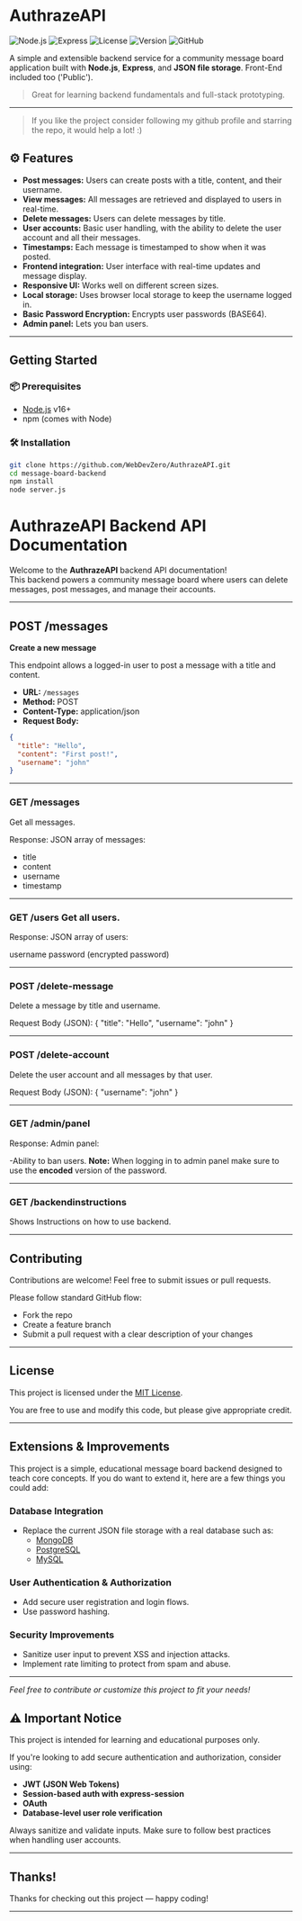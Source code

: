 # AuthrazeAPI

![Node.js](https://img.shields.io/badge/Node.js-16.x-brightgreen.svg?logo=node.js)
![Express](https://img.shields.io/badge/Express.js-Backend-lightgrey.svg?logo=express)
![License](https://img.shields.io/badge/License-MIT-blue.svg)
![Version](https://img.shields.io/badge/version-1.4.0-green)
![GitHub](https://img.shields.io/badge/GitHub-181717?style=flat&logo=github&logoColor=white)


A simple and extensible backend service for a community message board application built with **Node.js**, **Express**, and **JSON file storage**. Front-End included too ('Public').

>  Great for learning backend fundamentals and full-stack prototyping.

---

> If you like the project consider following my github profile and starring the repo, it would help a lot! :)


## ⚙ Features

- **Post messages:** Users can create posts with a title, content, and their username.
- **View messages:** All messages are retrieved and displayed to users in real-time.
- **Delete messages:** Users can delete messages by title.
- **User accounts:** Basic user handling, with the ability to delete the user account and all their messages.
- **Timestamps:** Each message is timestamped to show when it was posted.
- **Frontend integration:** User interface with real-time updates and message display.
- **Responsive UI:** Works well on different screen sizes.
- **Local storage:** Uses browser local storage to keep the username logged in.
- **Basic Password Encryption:** Encrypts user passwords (BASE64).
- **Admin panel:** Lets you ban users.

---

##  Getting Started

### 📦 Prerequisites

- [Node.js](https://nodejs.org/) v16+
- npm (comes with Node)

### 🛠️ Installation

```bash
git clone https://github.com/WebDevZero/AuthrazeAPI.git
cd message-board-backend
npm install
node server.js
```
# AuthrazeAPI Backend API Documentation

Welcome to the **AuthrazeAPI** backend API documentation!  
This backend powers a community message board where users can delete messages, post messages, and manage their accounts.

---

##  POST /messages  
**Create a new message**

This endpoint allows a logged-in user to post a message with a title and content.

- **URL:** `/messages`  
- **Method:** POST  
- **Content-Type:** application/json  
- **Request Body:**  
```json
{
  "title": "Hello",
  "content": "First post!",
  "username": "john"
}
```


---

###  GET /messages
Get all messages.

Response: JSON array of messages:
- title
- content
- username
- timestamp

---

###  GET /users Get all users.

Response: JSON array of users:

username
password (encrypted password)

---

###  POST /delete-message
Delete a message by title and username.

Request Body (JSON):
{
  "title": "Hello",
  "username": "john"
}

---

###  POST /delete-account
Delete the user account and all messages by that user.

Request Body (JSON):
{
  "username": "john"
}

---

###  GET /admin/panel
Response: Admin panel:

-Ability to ban users.
**Note:** When logging in to admin panel make sure to use the **encoded** version of the password.

---

###  GET /backendinstructions
Shows Instructions on how to use backend.

---

## Contributing

Contributions are welcome! Feel free to submit issues or pull requests.  

Please follow standard GitHub flow:
- Fork the repo  
- Create a feature branch  
- Submit a pull request with a clear description of your changes

---


## License

This project is licensed under the [MIT License](LICENSE).  

You are free to use and modify this code, but please give appropriate credit.

---
##  Extensions & Improvements

This project is a simple, educational message board backend designed to teach core concepts. If you do want to extend it, here are a few things you could add:

###  Database Integration
- Replace the current JSON file storage with a real database such as:
  - [MongoDB](https://www.mongodb.com/)
  - [PostgreSQL](https://www.postgresql.org/)
  - [MySQL](https://www.mysql.com/)

###  User Authentication & Authorization
- Add secure user registration and login flows.
- Use password hashing.


###  Security Improvements
- Sanitize user input to prevent XSS and injection attacks.
- Implement rate limiting to protect from spam and abuse.



---

*Feel free to contribute or customize this project to fit your needs!*

## ⚠️ Important Notice


This project is intended for learning and educational purposes only.

If you're looking to add secure authentication and authorization, consider using:

- **JWT (JSON Web Tokens)**
- **Session-based auth with express-session**
- **OAuth**
- **Database-level user role verification**

Always sanitize and validate inputs. Make sure to follow best practices when handling user accounts. 

---
## Thanks!

Thanks for checking out this project — happy coding!

---





